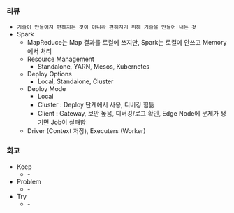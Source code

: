 ### 리뷰
- `기술이 만들어져 편해지는 것이 아니라 편해지기 위해 기술을 만들어 내는 것`
- Spark
    - MapReduce는 Map 결과를 로컬에 쓰지만, Spark는 로컬에 안쓰고 Memory에서 처리
    - Resource Management
        - Standalone, YARN, Mesos, Kubernetes
    - Deploy Options
        - Local, Standalone, Cluster
    - Deploy Mode
        - Local
        - Cluster : Deploy 단계에서 사용, 디버깅 힘듦
        - Client : Gateway, 보안 높음, 디버깅/로그 확인, Edge Node에 문제가 생기면 Job이 실패함
    - Driver (Context 저장), Executers (Worker)
### 회고
- Keep
    - \-
- Problem
    - \-
- Try
    - \-
